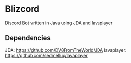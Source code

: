 # Blizcord
Discord Bot written in Java using JDA and lavaplayer

## Dependencies
JDA: https://github.com/DV8FromTheWorld/JDA
lavaplayer: https://github.com/sedmelluq/lavaplayer
